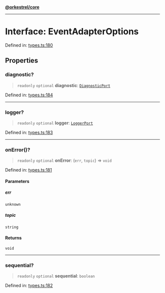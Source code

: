 [**@orkestrel/core**](../index.md)

***

# Interface: EventAdapterOptions

Defined in: [types.ts:180](https://github.com/orkestrel/core/blob/cbe5b2d7b027ca6f0f1301ef32750afb69b4764b/src/types.ts#L180)

## Properties

### diagnostic?

> `readonly` `optional` **diagnostic**: [`DiagnosticPort`](DiagnosticPort.md)

Defined in: [types.ts:184](https://github.com/orkestrel/core/blob/cbe5b2d7b027ca6f0f1301ef32750afb69b4764b/src/types.ts#L184)

***

### logger?

> `readonly` `optional` **logger**: [`LoggerPort`](LoggerPort.md)

Defined in: [types.ts:183](https://github.com/orkestrel/core/blob/cbe5b2d7b027ca6f0f1301ef32750afb69b4764b/src/types.ts#L183)

***

### onError()?

> `readonly` `optional` **onError**: (`err`, `topic`) => `void`

Defined in: [types.ts:181](https://github.com/orkestrel/core/blob/cbe5b2d7b027ca6f0f1301ef32750afb69b4764b/src/types.ts#L181)

#### Parameters

##### err

`unknown`

##### topic

`string`

#### Returns

`void`

***

### sequential?

> `readonly` `optional` **sequential**: `boolean`

Defined in: [types.ts:182](https://github.com/orkestrel/core/blob/cbe5b2d7b027ca6f0f1301ef32750afb69b4764b/src/types.ts#L182)
